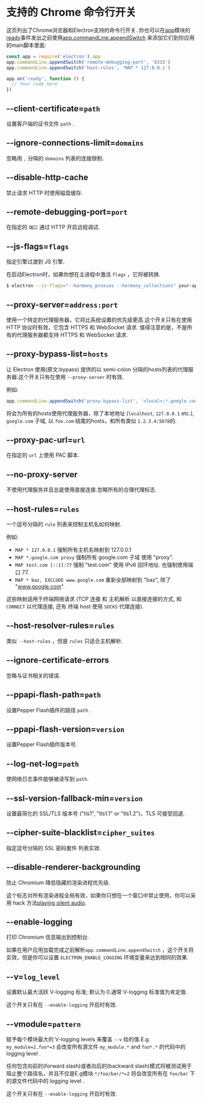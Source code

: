 # 支持的 Chrome 命令行开关

这页列出了Chrome浏览器和Electron支持的命令行开关. 你也可以在[app][app]模块的[ready][ready]事件发出之前使用[app.commandLine.appendSwitch][append-switch] 来添加它们到你应用的main脚本里面:

```javascript
const app = require('electron').app
app.commandLine.appendSwitch('remote-debugging-port', '8315')
app.commandLine.appendSwitch('host-rules', 'MAP * 127.0.0.1')

app.on('ready', function () {
  // Your code here
})
```

## --client-certificate=`path`

设置客户端的证书文件 `path` .

## --ignore-connections-limit=`domains`

忽略用 `,` 分隔的 `domains` 列表的连接限制.

## --disable-http-cache

禁止请求 HTTP 时使用磁盘缓存.

## --remote-debugging-port=`port`

在指定的 `端口` 通过 HTTP 开启远程调试.

## --js-flags=`flags`

指定引擎过渡到 JS 引擎. 

在启动Electron时，如果你想在主进程中激活 `flags` ，它将被转换.

```bash
$ electron --js-flags="--harmony_proxies --harmony_collections" your-app
```

## --proxy-server=`address:port`

使用一个特定的代理服务器，它将比系统设置的优先级更高.这个开关只有在使用 HTTP 协议时有效，它包含 HTTPS 和 WebSocket 请求. 值得注意的是，不是所有的代理服务器都支持 HTTPS 和 WebSocket 请求.

## --proxy-bypass-list=`hosts`

让 Electron 使用(原文:bypass) 提供的以 semi-colon 分隔的hosts列表的代理服务器.这个开关只有在使用 `--proxy-server` 时有效.

例如:

```javascript
app.commandLine.appendSwitch('proxy-bypass-list', '<local>;*.google.com;*foo.com;1.2.3.4:5678')
```


将会为所有的hosts使用代理服务器，除了本地地址 (`localhost`,
`127.0.0.1` etc.), `google.com` 子域, 以 `foo.com` 结尾的hosts，和所有类似 `1.2.3.4:5678`的.

## --proxy-pac-url=`url`

在指定的 `url` 上使用 PAC 脚本.

## --no-proxy-server

不使用代理服务并且总是使用直接连接.忽略所有的合理代理标志.

## --host-rules=`rules`

一个逗号分隔的 `rule` 列表来控制主机名如何映射.

例如:

* `MAP * 127.0.0.1` 强制所有主机名映射到 127.0.0.1
* `MAP *.google.com proxy` 强制所有 google.com 子域 使用 "proxy".
* `MAP test.com [::1]:77` 强制 "test.com" 使用 IPv6 回环地址. 也强制使用端口 77.
* `MAP * baz, EXCLUDE www.google.com` 重新全部映射到 "baz", 除了
  "www.google.com".

这些映射适用于终端网络请求
(TCP 连接
和 主机解析 以直接连接的方式, 和 `CONNECT` 以代理连接, 还有 终端 host 使用 `SOCKS` 代理连接).

## --host-resolver-rules=`rules`

类似 `--host-rules` ，但是 `rules` 只适合主机解析.

## --ignore-certificate-errors

忽略与证书相关的错误.

## --ppapi-flash-path=`path`

设置Pepper Flash插件的路径 `path` .

## --ppapi-flash-version=`version`

设置Pepper Flash插件版本号.

## --log-net-log=`path`

使网络日志事件能够被读写到 `path`.

## --ssl-version-fallback-min=`version`

设置最简化的 SSL/TLS 版本号 ("tls1", "tls1.1" or "tls1.2")，TLS 可接受回退.

## --cipher-suite-blacklist=`cipher_suites`

指定逗号分隔的 SSL 密码套件 列表实效.

## --disable-renderer-backgrounding

防止 Chromium 降低隐藏的渲染进程优先级.

这个标志对所有渲染进程全局有效，如果你只想在一个窗口中禁止使用，你可以采用 hack 方法[playing silent audio][play-silent-audio].

## --enable-logging

打印 Chromium 信息输出到控制台.

如果在用户应用加载完成之前解析`app.commandLine.appendSwitch` ，这个开关将实效，但是你可以设置 `ELECTRON_ENABLE_LOGGING` 环境变量来达到相同的效果.

## --v=`log_level`

设置默认最大活跃 V-logging 标准; 默认为 0.通常 V-logging 标准值为肯定值.

这个开关只有在 `--enable-logging` 开启时有效.

## --vmodule=`pattern`

赋予每个模块最大的 V-logging levels 来覆盖 `--v` 给的值.E.g. `my_module=2,foo*=3` 会改变所有源文件 `my_module.*` and `foo*.*` 的代码中的 logging level .

任何包含向前的(forward slash)或者向后的(backward slash)模式将被测试用于阻止整个路径名，并且不仅是E.g模块.`*/foo/bar/*=2` 将会改变所有在 `foo/bar` 下的源文件代码中的 logging level .

这个开关只有在 `--enable-logging` 开启时有效.

[app]: app.md
[append-switch]: app.md#appcommandlineappendswitchswitch-value
[ready]: app.md#event-ready
[play-silent-audio]: https://github.com/atom/atom/pull/9485/files
